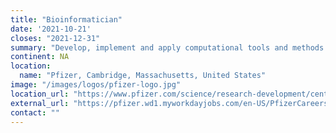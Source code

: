 ```yaml
---
title: "Bioinformatician"
date: '2021-10-21'
closes: "2021-12-31"
summary: "Develop, implement and apply computational tools and methods to store, process, analyze, visualize and integrate in-house and public genetics, epigenetics, RNAseq, NGS, metabolomics, proteomics and other ‘omics data types to address key drug discovery questions"
continent: NA
location:
  name: "Pfizer, Cambridge, Massachusetts, United States"
image: "/images/logos/pfizer-logo.jpg"
location_url: "https://www.pfizer.com/science/research-development/centers/ma_cambridge"
external_url: "https://pfizer.wd1.myworkdayjobs.com/en-US/PfizerCareers/job/United-States---Massachusetts---Cambridge/Bioinformatician_4781639"
contact: ""
---
```


